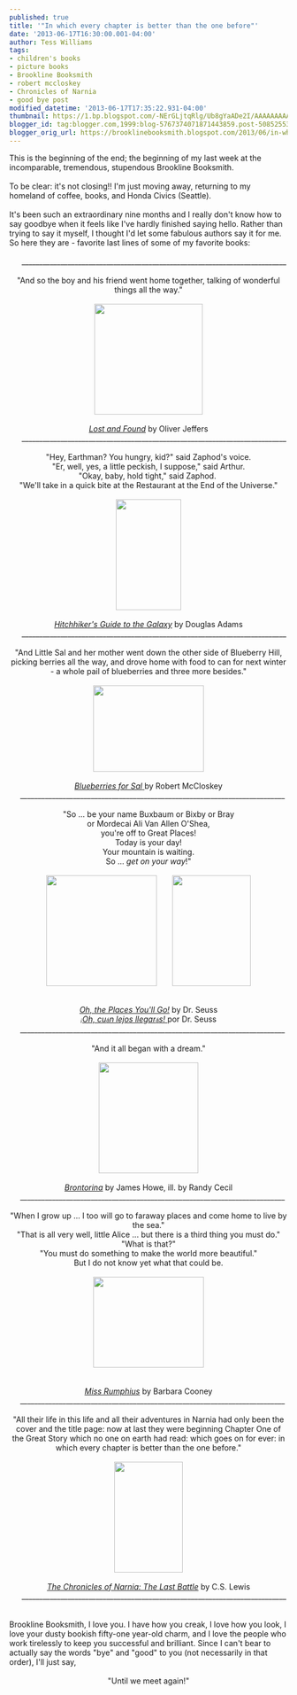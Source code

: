 ```yaml
---
published: true
title: '"In which every chapter is better than the one before"'
date: '2013-06-17T16:30:00.001-04:00'
author: Tess Williams
tags:
- children's books
- picture books
- Brookline Booksmith
- robert mccloskey
- Chronicles of Narnia
- good bye post
modified_datetime: '2013-06-17T17:35:22.931-04:00'
thumbnail: https://1.bp.blogspot.com/-NErGLjtqRlg/Ub8gYaADe2I/AAAAAAAAAg0/zc_gQZrNyJU/s72-c/blog+1.jpg
blogger_id: tag:blogger.com,1999:blog-5767374071871443859.post-5085255367537266011
blogger_orig_url: https://brooklinebooksmith.blogspot.com/2013/06/in-which-every-chapter-is-better-than.html
---
```


<div style="text-align: left;">This is the beginning of the end; the beginning of my last week at the incomparable, tremendous, stupendous Brookline Booksmith.<br /><br />To be clear: it's not closing!! I'm just moving away, returning to my homeland of coffee, books, and Honda Civics (Seattle).<br /><br />It's been such an extraordinary nine months and I really don't know how to say goodbye when it feels like I've hardly finished saying hello. Rather than trying to say it myself, I thought I'd let some fabulous authors say it for me. So here they are - favorite last lines of some of my favorite books:</div><div style="text-align: center;"><br /><span style="text-align: start;">&nbsp; &nbsp; &nbsp;___________________________________________________________________________</span><br /><span style="text-align: start;"><br /></span></div><div style="text-align: center;">"And so the boy and his friend went home together, talking of wonderful things all the way."</div><div style="text-align: center;"><br /></div><div style="text-align: center;"><a href="https://1.bp.blogspot.com/-NErGLjtqRlg/Ub8gYaADe2I/AAAAAAAAAg0/zc_gQZrNyJU/s1600/blog+1.jpg" imageanchor="1" style="margin-left: 1em; margin-right: 1em;"><img border="0" height="200" src="https://1.bp.blogspot.com/-NErGLjtqRlg/Ub8gYaADe2I/AAAAAAAAAg0/zc_gQZrNyJU/s1600/blog+1.jpg" width="196" /></a></div><div style="text-align: center;"><br /></div><div style="text-align: center;"><i><a href="https://www.brooklinebooksmith-shop.com/book/9780399245039">Lost and Found</a> </i>by Oliver Jeffers</div><div class="separator" style="clear: both; text-align: center;"></div><div style="text-align: center;"><span style="text-align: start;">&nbsp; &nbsp; &nbsp;___________________________________________________________________________</span></div><br /><div style="text-align: center;">"Hey, Earthman? You hungry, kid?" said Zaphod's voice.</div><div style="text-align: center;">"Er, well, yes, a little peckish, I suppose," said Arthur.</div><div style="text-align: center;">"Okay, baby, hold tight," said Zaphod.&nbsp;</div><div style="text-align: center;">"We'll take in a quick bite at the Restaurant at the End of the Universe."</div><div style="text-align: center;"><br /></div><div class="separator" style="clear: both; text-align: center;"><a href="https://4.bp.blogspot.com/-U1eaJSU44KY/Ub8jAQJL0zI/AAAAAAAAAhM/T0lEvaQu5F8/s1600/blog+2.jpg" imageanchor="1" style="margin-left: 1em; margin-right: 1em;"><img border="0" height="200" src="https://4.bp.blogspot.com/-U1eaJSU44KY/Ub8jAQJL0zI/AAAAAAAAAhM/T0lEvaQu5F8/s1600/blog+2.jpg" width="118" /></a></div><div style="text-align: center;"><br /></div><div style="text-align: center;"><i><a href="https://www.brooklinebooksmith-shop.com/book/9780345453747">Hitchhiker's Guide to the Galaxy</a></i>&nbsp;by Douglas Adams<br /><span style="text-align: start;">&nbsp; &nbsp; &nbsp;___________________________________________________________________________</span></div><br /><div style="text-align: center;">"And Little Sal and her mother went down the other side of Blueberry Hill, picking berries all the way, and drove home with food to can for next winter - a whole pail of blueberries and three more besides."</div><div style="text-align: center;"><br /></div><div class="separator" style="clear: both; text-align: center;"></div><div class="separator" style="clear: both; text-align: center;"><a href="https://1.bp.blogspot.com/-EiUyEKI5HpM/Ub8jFkMXBGI/AAAAAAAAAhc/w5rs0Fy0JTE/s1600/blog+4.jpg" imageanchor="1" style="margin-left: 1em; margin-right: 1em;"><img border="0" height="156" src="https://1.bp.blogspot.com/-EiUyEKI5HpM/Ub8jFkMXBGI/AAAAAAAAAhc/w5rs0Fy0JTE/s1600/blog+4.jpg" width="200" /></a></div><div style="text-align: center;"><br /></div><div style="text-align: center;"><a href="https://www.brooklinebooksmith-shop.com/book/9780140501698"><i>Blueberries for Sal</i>&nbsp;</a>by Robert McCloskey</div>&nbsp; &nbsp; &nbsp;___________________________________________________________________________<br /><br /><div style="text-align: center;">"So ... be your name Buxbaum or Bixby or Bray</div><div style="text-align: center;">or Mordecai Ali Van Allen O'Shea,</div><div style="text-align: center;">you're off to Great Places!</div><div style="text-align: center;">Today is your day!</div><div style="text-align: center;">Your mountain is waiting.</div><div style="text-align: center;">So ... <i>get on your way</i>!"</div><div style="text-align: center;"><br /></div><div style="text-align: center;"></div><div class="separator" style="clear: both; text-align: center;"><a href="https://3.bp.blogspot.com/-Oypcj90Ohf4/Ub9s9Zu5lTI/AAAAAAAAAiY/v6qsXETtQVQ/s1600/blog+1.5.jpg" imageanchor="1" style="margin-left: 1em; margin-right: 1em;"><img border="0" height="200" src="https://3.bp.blogspot.com/-Oypcj90Ohf4/Ub9s9Zu5lTI/AAAAAAAAAiY/v6qsXETtQVQ/s200/blog+1.5.jpg" width="200" /></a><a href="https://4.bp.blogspot.com/-z6IEzgUNGak/Ub9s9Luuy7I/AAAAAAAAAiU/Ec6lzHRoDHQ/s1600/blog1.jpg" imageanchor="1" style="margin-left: 1em; margin-right: 1em;"><img border="0" height="200" src="https://4.bp.blogspot.com/-z6IEzgUNGak/Ub9s9Luuy7I/AAAAAAAAAiU/Ec6lzHRoDHQ/s200/blog1.jpg" width="142" /></a></div><br /><br /><div style="text-align: center;"><i><a href="https://www.brooklinebooksmith-shop.com/book/%5Bmodel%5D-553">Oh, the Places You'll Go!</a></i>&nbsp;by Dr. Seuss<br /><i><a href="https://www.brooklinebooksmith-shop.com/book/9781880507056"><span style="background-color: white; font-family: arial, sans-serif; font-size: x-small; line-height: 16px; text-align: left;">¡</span>Oh, cu<span style="background-color: white; font-family: arial, sans-serif; font-size: x-small; line-height: 16px; text-align: left;">á</span>n lejos llegar<span style="background-color: white; font-family: arial, sans-serif; font-size: x-small; line-height: 16px; text-align: left;">á</span>s! </a></i>por Dr. Seuss</div>&nbsp; &nbsp; &nbsp;___________________________________________________________________________<br /><br /><div style="text-align: center;">"And it all began with a dream."</div><div style="text-align: center;"><br /></div><div class="separator" style="clear: both; text-align: center;"><a href="https://2.bp.blogspot.com/-XEXJZZIyPJ8/Ub9trLdVMcI/AAAAAAAAAig/9aK6X2E1dAE/s1600/blog+2.jpg" imageanchor="1" style="margin-left: 1em; margin-right: 1em;"><img border="0" height="200" src="https://2.bp.blogspot.com/-XEXJZZIyPJ8/Ub9trLdVMcI/AAAAAAAAAig/9aK6X2E1dAE/s200/blog+2.jpg" width="180" /></a></div><div style="text-align: center;"><br /></div><div style="text-align: center;"><i><a href="https://www.brooklinebooksmith-shop.com/book/9780763653231">Brontorina</a></i>&nbsp;by James Howe, ill. by Randy Cecil</div>&nbsp; &nbsp; &nbsp;___________________________________________________________________________<br /><br /><div style="text-align: center;">"When I grow up ... I too will go to faraway places and come home to live by the sea."</div><div style="text-align: center;">"That is all very well, little Alice ... but there is a third thing you must do."</div><div style="text-align: center;">"What is that?"</div><div style="text-align: center;">"You must do something to make the world more beautiful."</div><div style="text-align: center;">But I do not know yet what that could be.</div><div style="text-align: center;"><br /></div><div class="separator" style="clear: both; text-align: center;"><a href="https://2.bp.blogspot.com/-OusCPEbrtaQ/Ub9uoGb399I/AAAAAAAAAi4/2VidaCplVsA/s1600/blog+3.jpg" imageanchor="1" style="margin-left: 1em; margin-right: 1em;"><img border="0" height="164" src="https://2.bp.blogspot.com/-OusCPEbrtaQ/Ub9uoGb399I/AAAAAAAAAi4/2VidaCplVsA/s200/blog+3.jpg" width="200" /></a></div><div style="text-align: center;"><br /></div><div style="text-align: center;"><br /></div><div style="text-align: center;"><i><a href="https://www.brooklinebooksmith-shop.com/book/%5Bmodel%5D-412">Miss Rumphius</a> </i>by Barbara Cooney</div>&nbsp; &nbsp; &nbsp;___________________________________________________________________________<br /><br /><div style="text-align: center;">"All their life in this life and all their adventures in Narnia had only been the cover and the title page: now at last they were beginning Chapter One of the Great Story which no one on earth had read: which goes on for ever: in which every chapter is better than the one before."</div><br /><div class="separator" style="clear: both; text-align: center;"><a href="https://2.bp.blogspot.com/-1WeWDIQ6Wko/Ub9um1SBzEI/AAAAAAAAAiw/iisoRWYzSgI/s1600/blog+4.jpg" imageanchor="1" style="margin-left: 1em; margin-right: 1em;"><img border="0" height="200" src="https://2.bp.blogspot.com/-1WeWDIQ6Wko/Ub9um1SBzEI/AAAAAAAAAiw/iisoRWYzSgI/s200/blog+4.jpg" width="124" /></a></div><div class="separator" style="clear: both; text-align: center;"><br /></div><div style="text-align: center;"><i><a href="https://www.brooklinebooksmith-shop.com/book/9780064471084">The Chronicles of Narnia: The Last Battle</a></i>&nbsp;by C.S. Lewis</div><div style="text-align: center;"><span style="text-align: start;">&nbsp; &nbsp; &nbsp;___________________________________________________________________________</span></div><div style="text-align: center;"><br /></div><br />Brookline Booksmith, I love you. I have how you creak, I love how you look, I love your dusty bookish fifty-one year-old charm, and I love the people who work tirelessly to keep you successful and brilliant. Since I can't bear to actually say the words "bye" and "good" to you (not necessarily in that order), I'll just say,<br /><br /><div style="text-align: center;">"Until we meet again!"</div><br /><br /><br />